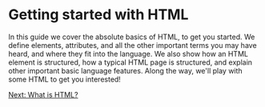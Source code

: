 # Getting started with HTML

In this guide we cover the absolute basics of HTML, to get you started. We define elements, attributes, and all the other important terms you may have heard, and where they fit into the language. We also show how an HTML element is structured, how a typical HTML page is structured, and explain other important basic language features. Along the way, we'll play with some HTML to get you interested!

[Next: What is HTML?](/handbook/curriculum/fundamentals/lessons/intro-to-html/reading/02)
